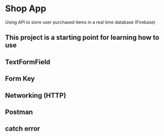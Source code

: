 # Shop App
Using API to store user purchased items in a real time database (Firebase) 

## This project is a starting point for learning how to use
## TextFormField 
## Form Key 
## Networking (HTTP)  
## Postman 
## catch error 
